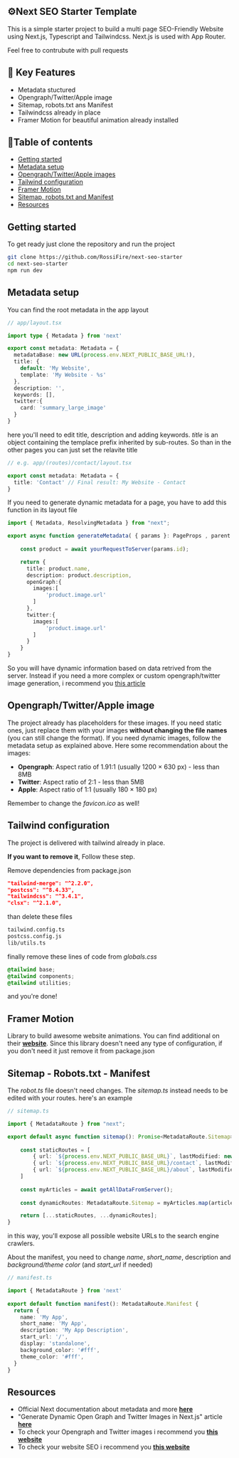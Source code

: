 ## ⚙️Next SEO Starter Template

This is a simple starter project to build a multi page SEO-Friendly Website using Next.js, Typescript and Tailwindcss. Next.js is used with App Router.

Feel free to contrubute with pull requests

## 🚀 Key Features
- Metadata stuctured 
- Opengraph/Twitter/Apple image
- Sitemap, robots.txt ans Manifest
- Tailwindcss already in place 
- Framer Motion for beautiful animation already installed


## 📕Table of contents
- [Getting started](#getting-started)
- [Metadata setup](#metadata-setup)
- [Opengraph/Twitter/Apple images](#opengraph/twitter/apple-image)
- [Tailwind configuration](#tailwind-configuration)
- [Framer Motion](#framer-motion)
- [Sitemap, robots.txt and Manifest](#sitemap---robots.txt---manifest)
- [Resources](#resources)

## Getting started
To get ready just clone the repository and run the project
```bash
git clone https://github.com/RossiFire/next-seo-starter
cd next-seo-starter
npm run dev
``` 

## Metadata setup
You can find the root metadata in the app layout
```typescript
// app/layout.tsx

import type { Metadata } from 'next'

export const metadata: Metadata = {
  metadataBase: new URL(process.env.NEXT_PUBLIC_BASE_URL!),
  title: {
    default: 'My Website',
    template: 'My Website - %s'
  },
  description: '',
  keywords: [],
  twitter:{
    card: 'summary_large_image'
  }
}
```
here you'll need to edit title, description and adding keywords. _title_ is an object containing the templace prefix inherited by sub-routes. So than in the other pages you can just set the relavite title

```typescript
// e.g. app/(routes)/contact/layout.tsx

export const metadata: Metadata = {
  title: 'Contact' // Final result: My Website - Contact
}
```
If you need to generate dynamic metadata for a page, you have to add this function in its layout file
```typescript
import { Metadata, ResolvingMetadata } from "next";

export async function generateMetadata( { params }: PageProps , parent: ResolvingMetadata): Promise<Metadata> {
    
    const product = await yourRequestToServer(params.id);

    return {
      title: product.name,
      description: product.description,
      openGraph:{
        images:[
            'product.image.url'
        ]
      },
      twitter:{
        images:[
            'product.image.url'
        ]
      }
    }
}
```
So you will have dynamic information based on data retrived from the server. Instead if you need a more complex or custom opengraph/twitter image generation, i recommend you [this article](https://cruip.com/generate-dynamic-open-graph-and-twitter-images-in-next-js/)

## Opengraph/Twitter/Apple image
The project already has placeholders for these images. If you need static ones, just replace them with your images **without changing the file names** (you can still change the format). If you need dynamic images, follow the metadata setup as explained above. Here some recommendation about the images:

- **Opengraph**: Aspect ratio of 1.91:1 (usually 1200 × 630 px) - less than 8MB 
- **Twitter**: Aspect ratio of 2:1 - less than 5MB 
- **Apple**: Aspect ratio of 1:1 (usually 180 × 180 px)

Remember to change the _favicon.ico_ as well!

## Tailwind configuration
The project is delivered with tailwind already in place. 

**If you want to remove it**, Follow these step. 

Remove dependencies from package.json
  ```json
  "tailwind-merge": "^2.2.0",
  "postcss": "^8.4.33",
  "tailwindcss": "^3.4.1",
  "clsx": "^2.1.0",
```
than delete these files
  ```bash
  tailwind.config.ts
  postcss.config.js
  lib/utils.ts
```

finally remove these lines of code from _globals.css_
```css
@tailwind base;
@tailwind components;
@tailwind utilities;
```

and you're done!

## Framer Motion
Library to build awesome website animations. You can find additional on their [**website**](https://www.framer.com/motion/). Since this library doesn't need any type of configuration, if you don't need it just remove it from package.json

## Sitemap - Robots.txt - Manifest 
The _robot.ts_ file doesn't need changes. The _sitemap.ts_ instead needs to be edited with your routes. here's an example
```typescript
// sitemap.ts

import { MetadataRoute } from "next";

export default async function sitemap(): Promise<MetadataRoute.Sitemap> {
    
    const staticRoutes = [
        { url: `${process.env.NEXT_PUBLIC_BASE_URL}`, lastModified: new Date(), priority: 1 },
        { url: `${process.env.NEXT_PUBLIC_BASE_URL}/contact`, lastModified: new Date() },
        { url: `${process.env.NEXT_PUBLIC_BASE_URL}/about`, lastModified: new Date() },
    ]
    
    const myArticles = await getAllDataFromServer();
    
    const dynamicRoutes: MetadataRoute.Sitemap = myArticles.map(article => ({ url : `${process.env.NEXT_PUBLIC_BASE_URL}/article/${article.name}`}) )

    return [...staticRoutes, ...dynamicRoutes];
}
```
in this way, you'll expose all possible website URLs to the search engine crawlers. 

About the manifest, you need to change _name_, _short_name_, description and _background/theme color_ (and _start_url_ if needed)
```typescript
// manifest.ts

import { MetadataRoute } from 'next'
 
export default function manifest(): MetadataRoute.Manifest {
  return {
    name: 'My App',
    short_name: 'My App',
    description: 'My App Description',
    start_url: '/',
    display: 'standalone',
    background_color: '#fff',
    theme_color: '#fff',
  }
}
```

## Resources
- Official Next documentation about metadata and more [**here**](https://nextjs.org/docs/app/api-reference/file-conventions/metadata/manifest)
- "Generate Dynamic Open Graph and Twitter Images in Next.js" article [**here**](https://cruip.com/generate-dynamic-open-graph-and-twitter-images-in-next-js/)
- To check your Opengraph and Twitter images i recommend you [**this website**](https://www.opengraph.xyz/)
- To check your website SEO i recommend you [**this website**](https://www.seotesteronline.com/)